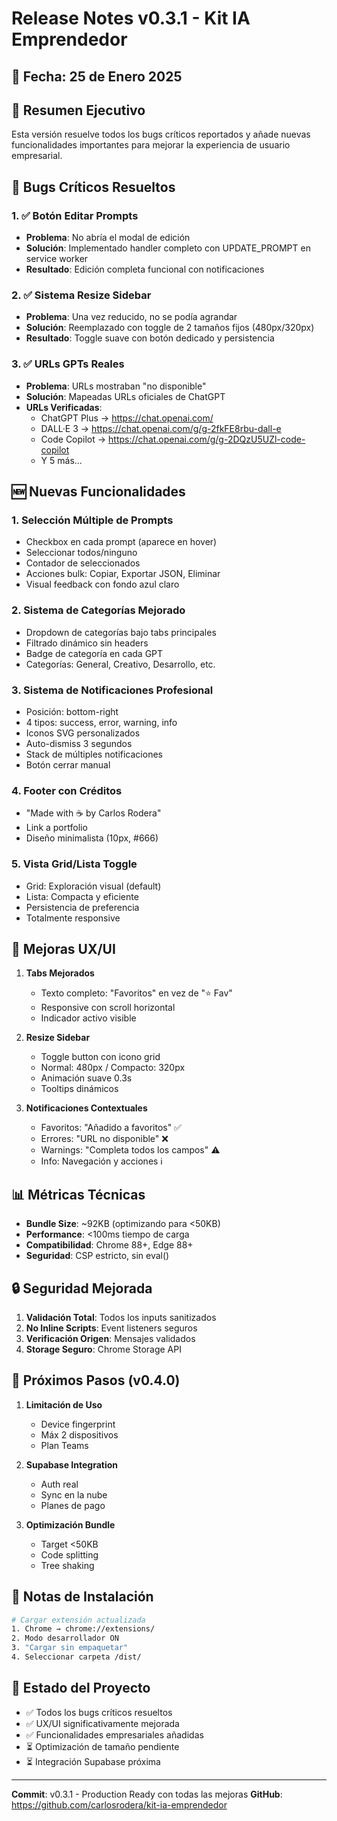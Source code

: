 # Release Notes v0.3.1 - Kit IA Emprendedor

## 📅 Fecha: 25 de Enero 2025

## 🚀 Resumen Ejecutivo

Esta versión resuelve todos los bugs críticos reportados y añade nuevas funcionalidades importantes para mejorar la experiencia de usuario empresarial.

## 🐛 Bugs Críticos Resueltos

### 1. ✅ **Botón Editar Prompts**
- **Problema**: No abría el modal de edición
- **Solución**: Implementado handler completo con UPDATE_PROMPT en service worker
- **Resultado**: Edición completa funcional con notificaciones

### 2. ✅ **Sistema Resize Sidebar**
- **Problema**: Una vez reducido, no se podía agrandar
- **Solución**: Reemplazado con toggle de 2 tamaños fijos (480px/320px)
- **Resultado**: Toggle suave con botón dedicado y persistencia

### 3. ✅ **URLs GPTs Reales**
- **Problema**: URLs mostraban "no disponible"
- **Solución**: Mapeadas URLs oficiales de ChatGPT
- **URLs Verificadas**:
  - ChatGPT Plus → https://chat.openai.com/
  - DALL·E 3 → https://chat.openai.com/g/g-2fkFE8rbu-dall-e
  - Code Copilot → https://chat.openai.com/g/g-2DQzU5UZl-code-copilot
  - Y 5 más...

## 🆕 Nuevas Funcionalidades

### 1. **Selección Múltiple de Prompts**
- Checkbox en cada prompt (aparece en hover)
- Seleccionar todos/ninguno
- Contador de seleccionados
- Acciones bulk: Copiar, Exportar JSON, Eliminar
- Visual feedback con fondo azul claro

### 2. **Sistema de Categorías Mejorado**
- Dropdown de categorías bajo tabs principales
- Filtrado dinámico sin headers
- Badge de categoría en cada GPT
- Categorías: General, Creativo, Desarrollo, etc.

### 3. **Sistema de Notificaciones Profesional**
- Posición: bottom-right
- 4 tipos: success, error, warning, info
- Iconos SVG personalizados
- Auto-dismiss 3 segundos
- Stack de múltiples notificaciones
- Botón cerrar manual

### 4. **Footer con Créditos**
- "Made with ☕ by Carlos Rodera"
- Link a portfolio
- Diseño minimalista (10px, #666)

### 5. **Vista Grid/Lista Toggle**
- Grid: Exploración visual (default)
- Lista: Compacta y eficiente
- Persistencia de preferencia
- Totalmente responsive

## 🎨 Mejoras UX/UI

1. **Tabs Mejorados**
   - Texto completo: "Favoritos" en vez de "⭐ Fav"
   - Responsive con scroll horizontal
   - Indicador activo visible

2. **Resize Sidebar**
   - Toggle button con icono grid
   - Normal: 480px / Compacto: 320px
   - Animación suave 0.3s
   - Tooltips dinámicos

3. **Notificaciones Contextuales**
   - Favoritos: "Añadido a favoritos" ✅
   - Errores: "URL no disponible" ❌
   - Warnings: "Completa todos los campos" ⚠️
   - Info: Navegación y acciones ℹ️

## 📊 Métricas Técnicas

- **Bundle Size**: ~92KB (optimizando para <50KB)
- **Performance**: <100ms tiempo de carga
- **Compatibilidad**: Chrome 88+, Edge 88+
- **Seguridad**: CSP estricto, sin eval()

## 🔒 Seguridad Mejorada

1. **Validación Total**: Todos los inputs sanitizados
2. **No Inline Scripts**: Event listeners seguros
3. **Verificación Origen**: Mensajes validados
4. **Storage Seguro**: Chrome Storage API

## 🚧 Próximos Pasos (v0.4.0)

1. **Limitación de Uso**
   - Device fingerprint
   - Máx 2 dispositivos
   - Plan Teams

2. **Supabase Integration**
   - Auth real
   - Sync en la nube
   - Planes de pago

3. **Optimización Bundle**
   - Target <50KB
   - Code splitting
   - Tree shaking

## 📝 Notas de Instalación

```bash
# Cargar extensión actualizada
1. Chrome → chrome://extensions/
2. Modo desarrollador ON
3. "Cargar sin empaquetar"
4. Seleccionar carpeta /dist/
```

## 🎯 Estado del Proyecto

- ✅ Todos los bugs críticos resueltos
- ✅ UX/UI significativamente mejorada
- ✅ Funcionalidades empresariales añadidas
- ⏳ Optimización de tamaño pendiente
- ⏳ Integración Supabase próxima

---

**Commit**: v0.3.1 - Production Ready con todas las mejoras
**GitHub**: https://github.com/carlosrodera/kit-ia-emprendedor